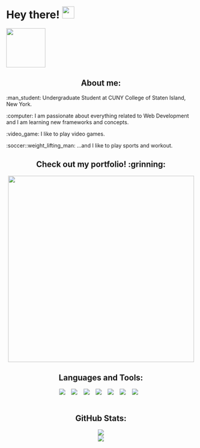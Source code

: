 # Hey there! <img src="https://raw.githubusercontent.com/MartinHeinz/MartinHeinz/master/wave.gif" width="32px"/>
<a href="https://www.linkedin.com/in/bolaghaly63/"> <img src="https://img.shields.io/badge/-BolaGhaly-blue?style=flat-square&logo=Linkedin&logoColor=white&link=https://www.linkedin.com/in/bolaghaly63/" width="104px"/> </a>
  
<div>
<h2 align="center">About me:</h2>
  <p>:man_student: Undergraduate Student at CUNY College of Staten Island, New York.</p>
  <p>:computer: I am passionate about everything related to Web Development and I am learning new frameworks and concepts.</p>
  <p>:video_game: I like to play video games.</p>
  <p>:soccer::weight_lifting_man: ...and I like to play sports and workout.</p>
</div>

<div align="center">
      <h2>Check out my portfolio! :grinning:</h2>
    <a href="https://bolaghaly.netlify.app/"> <img src="https://user-images.githubusercontent.com/59656591/156482053-fc8be59a-981c-4df9-a43a-d8eaa057cc8e.gif"  width="495px" /></a>
</div>

<div align="center">
  <h2>Languages and Tools:</h2>
    <kbd> <img src="https://img.shields.io/badge/HTML5-E34F26?style=for-the-badge&logo=html5&logoColor=white" /> </kbd>
    &nbsp;
    <kbd> <img src="https://img.shields.io/badge/CSS3-1572B6?style=for-the-badge&logo=css3&logoColor=white" /> </kbd>
    &nbsp;
    <kbd> <img src="https://img.shields.io/badge/JavaScript-323330?style=for-the-badge&logo=javascript&logoColor=F7DF1E" /> </kbd>
    &nbsp;
    <kbd> <img src="https://img.shields.io/badge/C%2B%2B-00599C?style=for-the-badge&logo=c%2B%2B&logoColor=white" /> </kbd>
    &nbsp;
    <kbd> <img src="https://img.shields.io/badge/Python-3670A0?style=for-the-badge&logo=python&logoColor=white" /> </kbd>
    &nbsp;
    <kbd> <img src="https://img.shields.io/badge/Git-F54D27?style=for-the-badge&logo=git&logoColor=white" /> </kbd>
    &nbsp;
    <kbd> <img src="https://img.shields.io/badge/GitHub-000000?style=for-the-badge&logo=github&logoColor=white" /> </kbd>
    &nbsp;
</div>
<br/>
<div align="center">
  <h2>GitHub Stats:</h2>
  <img align="center" src="https://github-readme-stats.vercel.app/api?username=BolaGhaly&show_icons=true&theme=github_dark&include_all_commits=true&hide_border=true" />
  <br/>
  <img align="center" src="https://github-readme-stats.vercel.app/api/top-langs/?username=BolaGhaly&layout=compact&theme=github_dark&hide_border=true&card_width=445&langs_count=10" />
</div>
